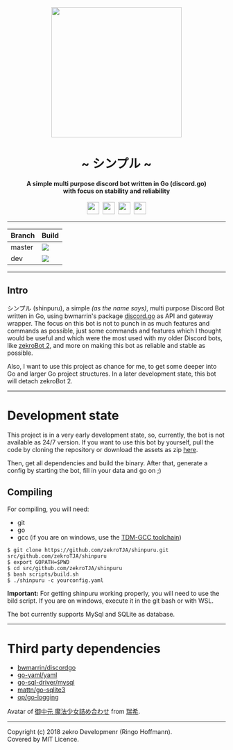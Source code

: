 <div align="center">
    <img src="https://zekro.de/src/shinpuru_avi_circle.png" height="300" />
    <h1>~ シンプル ~</h1>
    <strong>
        A simple multi purpose discord bot written in Go (discord.go)<br>
        with focus on stability and reliability
    </strong><br><br>
    <a href="https://dc.zekro.de"><img height="28" src="https://img.shields.io/discord/307084334198816769.svg?style=for-the-badge&logo=discord" /></a>&nbsp;
    <a href="https://github.com/zekroTJA/shinpuru/releases"><img height="28" src="https://img.shields.io/github/tag/zekroTJA/shinpuru.svg?style=for-the-badge"/></a>&nbsp;
    <img height="28" src="https://forthebadge.com/images/badges/60-percent-of-the-time-works-every-time.svg" />&nbsp;
    <img height="28" src="https://forthebadge.com/images/badges/built-with-grammas-recipe.svg">
<br>
</div>

---

| Branch | Build |
|--------|-------|
| master | <a href="https://travis-ci.org/zekroTJA/shinpuru"><img src="https://travis-ci.org/zekroTJA/shinpuru.svg?branch=master" /></a> |
| dev | <a href="https://travis-ci.org/zekroTJA/shinpuru"><img src="https://travis-ci.org/zekroTJA/shinpuru.svg?branch=dev" /></a> |

---

## Intro

シンプル (shinpuru), a simple *(as the name says)*, multi purpose Discord Bot written in Go, using bwmarrin's package [discord.go](https://github.com/bwmarrin/discordgo) as API and gateway wrapper. The focus on this bot is not to punch in as much features and commands as possible, just some commands and features which I thought would be useful and which were the most used with my older Discord bots, like [zekroBot 2](https://github.com/zekroTJA/zekroBot2), and more on making this bot as reliable and stable as possible.

Also, I want to use this project as chance for me, to get some deeper into Go and larger Go project structures. In a later development state, this bot will detach zekroBot 2.

---

# Development state

This project is in a very early development state, so, currently, the bot is not available as 24/7 version. If you want to use this bot by yourself, pull the code by cloning the repository or download the assets as zip [here](https://github.com/zekroTJA/shinpuru/archive/master.zip).

Then, get all dependencies and build the binary. After that, generate a config by starting the bot, fill in your data and go on ;)

## Compiling

For compiling, you will need:
- git
- go
- gcc (if you are on windows, use the [TDM-GCC toolchain](https://sourceforge.net/projects/tdm-gcc/))

```
$ git clone https://github.com/zekroTJA/shinpuru.git src/github.com/zekroTJA/shinpuru
$ export GOPATH=$PWD
$ cd src/github.com/zekroTJA/shinpuru
$ bash scripts/build.sh
$ ./shinpuru -c yourconfig.yaml
```

**Important:** For getting shinpuru working properly, you will need to use the bild script. If you are on windows, execute it in the git bash or with WSL.

The bot currently supports MySql and SQLite as database.

---

# Third party dependencies

- [bwmarrin/discordgo](https://github.com/bwmarrin/discordgo)
- [go-yaml/yaml](https://github.com/go-yaml/yaml)
- [go-sql-driver/mysql](https://github.com/Go-SQL-Driver/MySQL/)
- [mattn/go-sqlite3](https://github.com/mattn/go-sqlite3)
- [op/go-logging](https://github.com/op/go-logging)

Avatar of [御中元 魔法少女詰め合わせ](https://www.pixiv.net/member_illust.php?mode=medium&illust_id=44692506) from [瑞希](https://www.pixiv.net/member.php?id=137253).

---

Copyright (c) 2018 zekro Developmenr (Ringo Hoffmann).  
Covered by MIT Licence.
